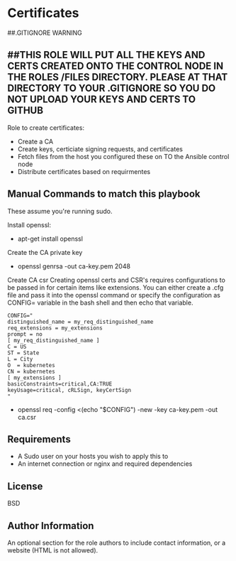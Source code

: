 Certificates
=========
##.GITIGNORE WARNING

##THIS ROLE WILL PUT ALL THE KEYS AND CERTS CREATED ONTO THE CONTROL NODE IN THE ROLES /FILES DIRECTORY. PLEASE AT THAT DIRECTORY TO YOUR .GITIGNORE SO YOU DO NOT UPLOAD YOUR KEYS AND CERTS TO GITHUB
-------------
Role to create certificates:

- Create a CA
- Create keys, certiciate signing requests, and certificates
- Fetch files from the host you configured these on TO the Ansible control node
- Distribute certificates based on requirmentes

Manual Commands to match this playbook
-------------
These assume you're running sudo. 

Install openssl:
- apt-get install openssl

Create the CA private key
- openssl genrsa -out ca-key.pem 2048

Create CA csr
Creating openssl certs and CSR's requires configurations to be passed in for certain items like extensions. You can either create a .cfg file and pass it into the openssl command or specify the configuration as CONFIG= variable in the bash shell and then echo that variable. 
```
CONFIG="
distinguished_name = my_req_distinguished_name
req_extensions = my_extensions
prompt = no
[ my_req_distinguished_name ]
C = US
ST = State
L = City
O  = kubernetes
CN = kubernetes
[ my_extensions ]
basicConstraints=critical,CA:TRUE
keyUsage=critical, cRLSign, keyCertSign
"
```
- openssl req -config <(echo "$CONFIG") -new -key ca-key.pem -out ca.csr 





Requirements
------------

- A Sudo user on your hosts you wish to apply this to
- An internet connection or nginx and required dependencies


License
-------

BSD

Author Information
------------------

An optional section for the role authors to include contact information, or a website (HTML is not allowed).
